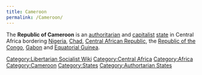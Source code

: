 ```yaml
---
title: Cameroon
permalink: /Cameroon/
---
```


The **Republic of Cameroon** is an
[authoritarian](Authoritarianism "wikilink") and
[capitalist](Capitalism "wikilink") [state](List_of_States "wikilink")
in Central Africa bordering [Nigeria](Nigeria "wikilink"),
[Chad](Chad "wikilink"), [Central African
Republic](Central_African_Republic "wikilink"), the [Republic of the
Congo](Republic_of_the_Congo "wikilink"), [Gabon](Gabon "wikilink") and
[Equatorial Guinea](Equatorial_Guinea "wikilink").

[Category:Libertarian Socialist
Wiki](Category:Libertarian_Socialist_Wiki "wikilink") [Category:Central
Africa](Category:Central_Africa "wikilink")
[Category:Africa](Category:Africa "wikilink")
[Category:Cameroon](Category:Cameroon "wikilink")
[Category:States](Category:States "wikilink") [Category:Authortarian
States](Category:Authortarian_States "wikilink")
